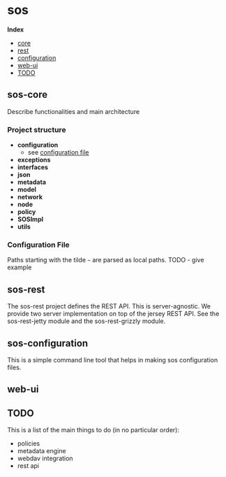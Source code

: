 # sos

**Index**

- [core](#sos-core)
- [rest](#sos-rest)
- [configuration](#sos-configuration)
- [web-ui](#web-ui)
- [TODO](#todo)

## sos-core

Describe functionalities and main architecture

### Project structure

- **configuration**
    - see [configuration file](#configuration-file)
- **exceptions**
- **interfaces**
- **json**
- **metadata**
- **model**
- **network**
- **node**
- **policy**
- **SOSImpl**
- **utils**

### Configuration File

Paths starting with the tilde `~` are parsed as local paths. TODO - give example

## sos-rest

The sos-rest project defines the REST API. This is server-agnostic.
We provide two server implementation on top of the jersey REST API.
See the sos-rest-jetty module and the sos-rest-grizzly module.

## sos-configuration

This is a simple command line tool that helps in making sos configuration files.

## web-ui

## TODO

This is a list of the main things to do (in no particular order):
- policies
- metadata engine
- webdav integration
- rest api